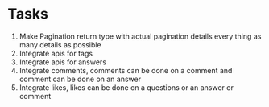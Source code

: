
# Tasks

1. Make Pagination return type with actual pagination details every thing as many details as possible
2. Integrate apis for tags
3. Integrate apis for answers
4. Integrate comments, comments can be done on a comment and comment can be done on an answer
5. Integrate likes, likes can be done on a questions or an answer or comment